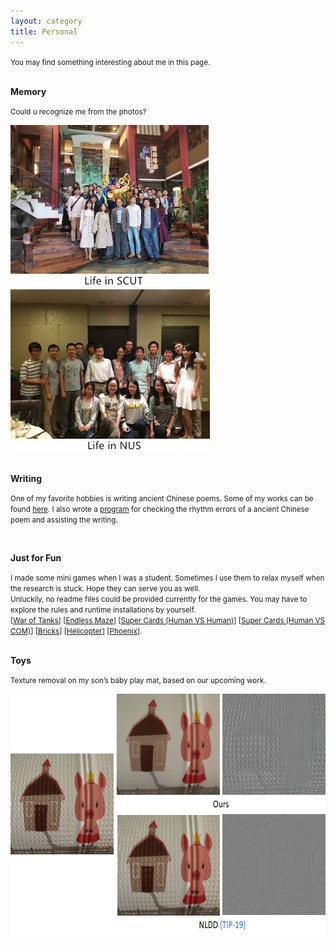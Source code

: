 ```yaml
---
layout: category
title: Personal
---
```

<style>
p.ex1 {margin-bottom:0.3cm}
</style>
<p><small> You may find something interesting about me in this page.</small></p>
<br>
<h7><strong>Memory</strong></h7>
<p class="ex1"><small>Could u recognize me from the photos?</small></p>
<p>
<img src="https://github.com/csyhquan/csyhquan.github.io/raw/master/images/personal_1.png" alt="" height="260"/>
<img src="https://github.com/csyhquan/csyhquan.github.io/raw/master/images/personal_2.png" alt="" height="260"/>
</p>
<br>
<h7><strong>Writing</strong></h7>
<p><small>One of my favorite hobbies is writing ancient Chinese poems. Some of my works can be found <a href="https://csyhquan.github.io/category/poem/poem.html">here</a>. I also wrote a <a href="https://github.com/csyhquan/csyhquan.github.io/raw/master/category/poem/PoemAssist.rar">program</a> for checking the rhythm errors of a ancient Chinese poem and assisting the writing.</small></p>
<br>

<h7><strong>Just for Fun</strong></h7>
<p><small>I made some mini games when I was a student. Sometimes I use them to relax myself when the research is stuck. Hope they can serve you as well. <br />Unluckily, no readme files could be provided currently for the games. You may have to explore the rules and runtime installations by yourself.<br>
[<a href="https://github.com/csyhquan/csyhquan.github.io/raw/master/games/War%20of%20Tank.rar">War of Tanks</a>] [<a href="https://github.com/csyhquan/csyhquan.github.io/raw/master/games/EndlessMaze.rar">Endless Maze</a>] [<a href="https://github.com/csyhquan/csyhquan.github.io/raw/master/games/SuperCards_HvsH.rar">Super Cards (Human VS Human)</a>] [<a href="https://github.com/csyhquan/csyhquan.github.io/raw/master/games/SuperCards_HvsC.rar">Super Cards (Human VS COM)</a>] [<a href="https://github.com/csyhquan/csyhquan.github.io/raw/master/games/Bricks.rar">Bricks</a>] [<a href="https://github.com/csyhquan/csyhquan.github.io/raw/master/games/Helicopter.rar">Helicopter</a>] [<a href="https://github.com/csyhquan/csyhquan.github.io/raw/master/games/Phoenix.rar">Phoenix</a>].
</small></p>
<br>
<h7><strong>Toys</strong></h7>
<p class="ex1">
<small>Texture removal on my son’s baby play mat, based on our upcoming work.</small></p>
<p>
<img src="https://github.com/csyhquan/csyhquan.github.io/raw/master/images/personal_3.png" alt="" height="390"/>
</p>